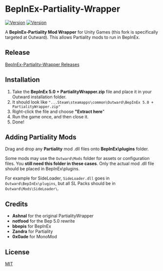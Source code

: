 # BepInEx-Partiality-Wrapper

[![Version](https://img.shields.io/badge/BepInEx-5.0-green.svg)](https://github.com/BepInEx/BepInEx)
[![Version](https://img.shields.io/badge/Partiality-0.1-green.svg)](https://github.com/PartialityModding/Partiality)

A <b>BepInEx-Partiality Mod Wrapper</b> for Unity Games (this fork is specifically targeted at Outward). This allows Partiality mods to run in BepInEx.

## Release

[BepInEx-Partiality-Wrapper Releases](https://github.com/sinaioutlander/BepInEx-Partiality-Wrapper/releases)

## Installation

1. Take the <b>BepInEx 5.0 + PartialityWrapper.zip</b> file and place it in your Outward installation folder.
2. It should look like `"...Steam\steamapps\common\Outward\BepInEx 5.0 + PartialityWrapper.zip"`
3. Right-click the file and choose <b>"Extract here</b>"
4. Run the game once, and then close it.
5. Done!

## Adding Partiality Mods

Drag and drop any **Partiality** mod .dll files onto **BepInEx\plugins** folder.

Some mods may use the `Outward\Mods` folder for assets or configuration files. You <b>still need this folder in these cases</b>. Only the actual mod .dll file should be placed in BepInEx\plugins\.

For example for SideLoader, `SideLoader.dll` goes in `Outward\BepInEx\plugins`, but all SL Packs should be in `Outward\Mods\SideLoader\`.

## Credits
* <b>Ashnal</b> for the original PartialityWrapper
* <b>notfood</b> for the Bep 5.0 rewrite
* <b>bbepis</b> for BepInEx
* <b>Zandra</b> for Partiality
* <b>0x0ade</b> for MonoMod

## License
[MIT](https://choosealicense.com/licenses/mit/)
